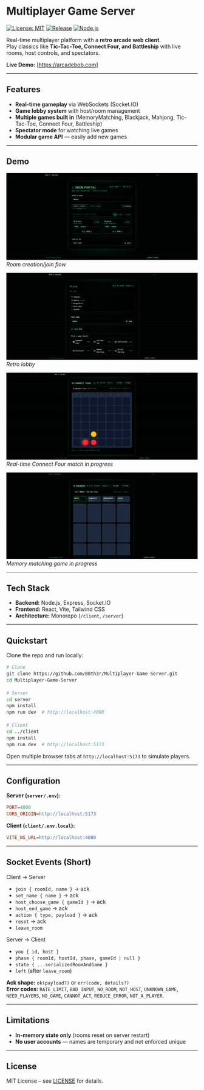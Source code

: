 # Multiplayer Game Server

[![License: MIT](https://img.shields.io/badge/License-MIT-green.svg)](LICENSE)
[![Release](https://img.shields.io/github/v/release/B0th3r/Multiplayer-Game-Server)](https://github.com/B0th3r/Multiplayer-Game-Server/releases)
[![Node.js](https://img.shields.io/badge/node-%3E%3D18-green)](https://nodejs.org)

Real-time multiplayer platform with a **retro arcade web client**.  
Play classics like **Tic-Tac-Toe, Connect Four, and Battleship** with live rooms, host controls, and spectators.

**Live Demo:** [https://arcadebob.com]

---

## Features

- **Real-time gameplay** via WebSockets (Socket.IO)  
- **Game lobby system** with host/room management  
- **Multiple games built in** (MemoryMatching, Blackjack, Mahjong, Tic-Tac-Toe, Connect Four, Battleship)  
- **Spectator mode** for watching live games  
- **Modular game API** — easily add new games  

---

## Demo

![Room Entry Screenshot](docs/lobbyJoin.png)  
*Room creation/join flow*

![Lobby Screenshot](docs/lobby.png)  
*Retro lobby*  

![Gameplay Screenshot](docs/gameplayConnect4.png)  
*Real-time Connect Four match in progress*  

![Gameplay Screenshot](docs/gameplayMatching.png)  
*Memory matching game in progress*  

---

## Tech Stack

- **Backend:** Node.js, Express, Socket.IO  
- **Frontend:** React, Vite, Tailwind CSS  
- **Architecture:** Monorepo (`/client`, `/server`)  

---

## Quickstart

Clone the repo and run locally:

```bash
# Clone
git clone https://github.com/B0th3r/Multiplayer-Game-Server.git
cd Multiplayer-Game-Server

# Server
cd server
npm install
npm run dev  # http://localhost:4000

# Client
cd ../client
npm install
npm run dev  # http://localhost:5173
```

Open multiple browser tabs at `http://localhost:5173` to simulate players.  

---

## Configuration

**Server (`server/.env`):**
```ini
PORT=4000
CORS_ORIGIN=http://localhost:5173
```

**Client (`client/.env.local`):**
```ini
VITE_WS_URL=http://localhost:4000
```

---

## Socket Events (Short)

Client → Server
- `join { roomId, name }` → ack
- `set_name { name }` → ack
- `host_choose_game { gameId }` → ack
- `host_end_game` → ack
- `action { type, payload }` → ack
- `reset` → ack
- `leave_room`

Server → Client
- `you { id, host }`
- `phase { roomId, hostId, phase, gameId | null }`
- `state { ...serializedRoomAndGame }`
- `left` (after `leave_room`)

**Ack shape:** `ok(payload?)` or `err(code, details?)`  
**Error codes:** `RATE_LIMIT`, `BAD_INPUT`, `NO_ROOM`, `NOT_HOST`, `UNKNOWN_GAME`, `NEED_PLAYERS`, `NO_GAME`, `CANNOT_ACT`, `REDUCE_ERROR`, `NOT_A_PLAYER`.

---

## Limitations

- **In-memory state only** (rooms reset on server restart)  
- **No user accounts** — names are temporary and not enforced unique   

---

## License

MIT License – see [LICENSE](LICENSE) for details.
